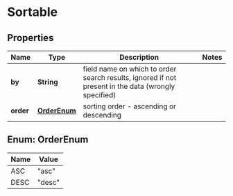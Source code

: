 # Sortable

## Properties
Name | Type | Description | Notes
------------ | ------------- | ------------- | -------------
**by** | **String** | field name on which to order search results, ignored if not present in the data (wrongly specified) | 
**order** | [**OrderEnum**](#OrderEnum) | sorting order - ascending or descending | 

<a name="OrderEnum"></a>
## Enum: OrderEnum
Name | Value
---- | -----
ASC | &quot;asc&quot;
DESC | &quot;desc&quot;
